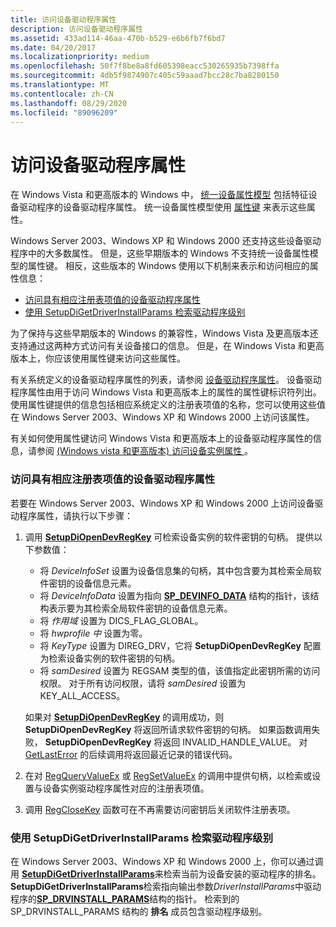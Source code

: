 ```yaml
---
title: 访问设备驱动程序属性
description: 访问设备驱动程序属性
ms.assetid: 433ad114-46aa-470b-b529-e6b6fb7f6bd7
ms.date: 04/20/2017
ms.localizationpriority: medium
ms.openlocfilehash: 50f7f8be8a8fd605398eacc530265935b7398ffa
ms.sourcegitcommit: 4db5f9874907c405c59aaad7bcc28c7ba8280150
ms.translationtype: MT
ms.contentlocale: zh-CN
ms.lasthandoff: 08/29/2020
ms.locfileid: "89096209"
---
```

# <a name="accessing-device-driver-properties"></a>访问设备驱动程序属性


在 Windows Vista 和更高版本的 Windows 中， [统一设备属性模型](unified-device-property-model--windows-vista-and-later-.md) 包括特征设备驱动程序的设备驱动程序属性。 统一设备属性模型使用 [属性键](property-keys.md) 来表示这些属性。

Windows Server 2003、Windows XP 和 Windows 2000 还支持这些设备驱动程序中的大多数属性。 但是，这些早期版本的 Windows 不支持统一设备属性模型的属性键。 相反，这些版本的 Windows 使用以下机制来表示和访问相应的属性信息：

-   [访问具有相应注册表项值的设备驱动程序属性](#accessing-device-driver-properties-that-have-corresponding-registry-en)
-   [使用 SetupDiGetDriverInstallParams 检索驱动程序级别](#using-setupdigetdriverinstallparams-to-retrieve-driver-rank)

为了保持与这些早期版本的 Windows 的兼容性，Windows Vista 及更高版本还支持通过这两种方式访问有关设备接口的信息。 但是，在 Windows Vista 和更高版本上，你应该使用属性键来访问这些属性。

有关系统定义的设备驱动程序属性的列表，请参阅 [设备驱动程序属性](/previous-versions/ff541205(v=vs.85))。 设备驱动程序属性由用于访问 Windows Vista 和更高版本上的属性的属性键标识符列出。 使用属性键提供的信息包括相应系统定义的注册表项值的名称，您可以使用这些值在 Windows Server 2003、Windows XP 和 Windows 2000 上访问该属性。

有关如何使用属性键访问 Windows Vista 和更高版本上的设备驱动程序属性的信息，请参阅 [ (Windows vista 和更高版本) 访问设备实例属性 ](accessing-device-instance-properties--windows-vista-and-later-.md)。

### <a name="accessing-device-driver-properties-that-have-corresponding-registry-entry-values"></a><a href="" id="accessing-device-driver-properties-that-have-corresponding-registry-en"></a> 访问具有相应注册表项值的设备驱动程序属性

若要在 Windows Server 2003、Windows XP 和 Windows 2000 上访问设备驱动程序属性，请执行以下步骤：

1.  调用 [**SetupDiOpenDevRegKey**](/windows/desktop/api/setupapi/nf-setupapi-setupdiopendevregkey) 可检索设备实例的软件密钥的句柄。 提供以下参数值：

    -   将 *DeviceInfoSet* 设置为设备信息集的句柄，其中包含要为其检索全局软件密钥的设备信息元素。
    -   将 *DeviceInfoData* 设置为指向 [**SP_DEVINFO_DATA**](/windows/desktop/api/setupapi/ns-setupapi-_sp_devinfo_data) 结构的指针，该结构表示要为其检索全局软件密钥的设备信息元素。
    -   将 *作用域* 设置为 DICS_FLAG_GLOBAL。
    -   将 *hwprofile 中* 设置为零。
    -   将 *KeyType* 设置为 DIREG_DRV，它将 **SetupDiOpenDevRegKey** 配置为检索设备实例的软件密钥的句柄。
    -   将 *samDesired* 设置为 REGSAM 类型的值，该值指定此密钥所需的访问权限。 对于所有访问权限，请将 *samDesired* 设置为 KEY_ALL_ACCESS。

    如果对 [**SetupDiOpenDevRegKey**](/windows/desktop/api/setupapi/nf-setupapi-setupdiopendevregkey) 的调用成功，则 **SetupDiOpenDevRegKey** 将返回所请求软件密钥的句柄。 如果函数调用失败， **SetupDiOpenDevRegKey** 将返回 INVALID_HANDLE_VALUE。 对 [GetLastError](https://go.microsoft.com/fwlink/p/?linkid=169416) 的后续调用将返回最近记录的错误代码。

2.  在对 [RegQueryValueEx](https://go.microsoft.com/fwlink/p/?linkid=95398) 或 [RegSetValueEx](https://go.microsoft.com/fwlink/p/?linkid=95399) 的调用中提供句柄，以检索或设置与设备实例驱动程序属性对应的注册表项值。

3.  调用 [RegCloseKey](https://go.microsoft.com/fwlink/p/?linkid=194543) 函数可在不再需要访问密钥后关闭软件注册表项。

### <a name="using-setupdigetdriverinstallparams-to-retrieve-driver-rank"></a><a href="" id="using-setupdigetdriverinstallparams-to-retrieve-driver-rank"></a> 使用 SetupDiGetDriverInstallParams 检索驱动程序级别

在 Windows Server 2003、Windows XP 和 Windows 2000 上，你可以通过调用 [**SetupDiGetDriverInstallParams**](/windows/desktop/api/setupapi/nf-setupapi-setupdigetdriverinstallparamsa)来检索当前为设备安装的驱动程序的排名。 **SetupDiGetDriverInstallParams**检索指向输出参数*DriverInstallParams*中驱动程序的[**SP_DRVINSTALL_PARAMS**](/windows/desktop/api/setupapi/ns-setupapi-_sp_drvinstall_params)结构的指针。 检索到的 SP_DRVINSTALL_PARAMS 结构的 **排名** 成员包含驱动程序级别。

 

